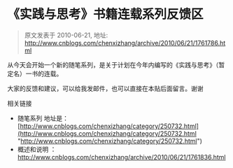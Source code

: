 # 《实践与思考》书籍连载系列反馈区 
> 原文发表于 2010-06-21, 地址: http://www.cnblogs.com/chenxizhang/archive/2010/06/21/1761786.html 


从今天会开始一个新的随笔系列，是关于计划在今年内编写的《实践与思考》（暂定名）一书的连载。


大家的反馈和建议，可以给我发邮件，也可以直接在本贴后面留言。谢谢


相关链接


* 随笔系列 地址是：[http://www.cnblogs.com/chenxizhang/category/250732.html](http://www.cnblogs.com/chenxizhang/category/250732.html "http://www.cnblogs.com/chenxizhang/category/250732.html")
* 概述和说明 ： <http://www.cnblogs.com/chenxizhang/archive/2010/06/21/1761836.html>

 
